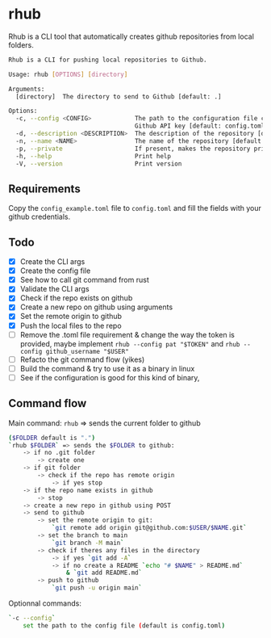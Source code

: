# rhub

Rhub is a CLI tool that automatically creates github repositories from local folders.

```bash
Rhub is a CLI for pushing local repositories to Github.

Usage: rhub [OPTIONS] [directory]

Arguments:
  [directory]  The directory to send to Github [default: .]

Options:
  -c, --config <CONFIG>            The path to the configuration file containing the
                                   Github API key [default: config.toml]
  -d, --description <DESCRIPTION>  The description of the repository [default: ]
  -n, --name <NAME>                The name of the repository [default: " "]
  -p, --private                    If present, makes the repository private
  -h, --help                       Print help
  -V, --version                    Print version
```

## Requirements

Copy the `config_example.toml` file to `config.toml` and fill the fields with your github
credentials.

## Todo

- [x] Create the CLI args
- [x] Create the config file
- [x] See how to call git command from rust
- [x] Validate the CLI args
- [x] Check if the repo exists on github
- [x] Create a new repo on github using arguments
- [x] Set the remote origin to github
- [x] Push the local files to the repo
- [ ] Remove the .toml file requirement & change the way the token is provided, maybe
      implement `rhub --config pat "$TOKEN"` and `rhub --config github_username "$USER"`
- [ ] Refacto the git command flow (yikes)
- [ ] Build the command & try to use it as a binary in linux
- [ ] See if the configuration is good for this kind of binary,

## Command flow

Main command: `rhub` => sends the current folder to github

```bash
($FOLDER default is ".")
`rhub $FOLDER` => sends the $FOLDER to github:
    -> if no .git folder
        -> create one
    -> if git folder
        -> check if the repo has remote origin
            -> if yes stop
    -> if the repo name exists in github
        -> stop
    -> create a new repo in github using POST
    -> send to github
        -> set the remote origin to git:
            `git remote add origin git@github.com:$USER/$NAME.git` 
        -> set the branch to main
            `git branch -M main`
        -> check if theres any files in the directory
            -> if yes `git add -A`
            -> if no create a README `echo "# $NAME" > README.md`
                & `git add README.md`
        -> push to github
            `git push -u origin main`
```

Optionnal commands:

```bash
`-c --config`
    set the path to the config file (default is config.toml)
```
